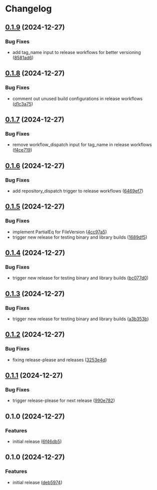 # Changelog

## [0.1.9](https://github.com/iamrekas/cloud-vm/compare/v0.1.8...v0.1.9) (2024-12-27)


### Bug Fixes

* add tag_name input to release workflows for better versioning ([8581ad6](https://github.com/iamrekas/cloud-vm/commit/8581ad614dbfbe2886b748e8b30faa106cd886d0))

## [0.1.8](https://github.com/iamrekas/cloud-vm/compare/v0.1.7...v0.1.8) (2024-12-27)


### Bug Fixes

* comment out unused build configurations in release workflows ([d1c3a75](https://github.com/iamrekas/cloud-vm/commit/d1c3a750745006dc5f4ae5d021c6cd6b68dbb7d9))

## [0.1.7](https://github.com/iamrekas/cloud-vm/compare/v0.1.6...v0.1.7) (2024-12-27)


### Bug Fixes

* remove workflow_dispatch input for tag_name in release workflows ([f4ce719](https://github.com/iamrekas/cloud-vm/commit/f4ce719136d2899dbbed5331c8e4495bcab2945c))

## [0.1.6](https://github.com/iamrekas/cloud-vm/compare/v0.1.5...v0.1.6) (2024-12-27)


### Bug Fixes

* add repository_dispatch trigger to release workflows ([6469ef7](https://github.com/iamrekas/cloud-vm/commit/6469ef77ea47ef67d0dd70187a9d06f6b6d6a62e))

## [0.1.5](https://github.com/iamrekas/cloud-vm/compare/v0.1.4...v0.1.5) (2024-12-27)


### Bug Fixes

* implement PartialEq for FileVersion ([4cc97a5](https://github.com/iamrekas/cloud-vm/commit/4cc97a540190de0893f68b49df837ebb074731d9))
* trigger new release for testing binary and library builds ([1689df5](https://github.com/iamrekas/cloud-vm/commit/1689df5807d86c7350b5b655e3595138baa89d7b))

## [0.1.4](https://github.com/iamrekas/cloud-vm/compare/v0.1.3...v0.1.4) (2024-12-27)


### Bug Fixes

* trigger new release for testing binary and library builds ([bc077d0](https://github.com/iamrekas/cloud-vm/commit/bc077d002a7ffba685357199091a18b52b5b5f76))

## [0.1.3](https://github.com/iamrekas/cloud-vm/compare/v0.1.2...v0.1.3) (2024-12-27)


### Bug Fixes

* trigger new release for testing binary and library builds ([a3b353b](https://github.com/iamrekas/cloud-vm/commit/a3b353bf58322a389b3aaa8f6e74b1f2022df7a1))

## [0.1.2](https://github.com/iamrekas/cloud-vm/compare/v0.1.1...v0.1.2) (2024-12-27)


### Bug Fixes

* fixing release-please and releases ([3253e4d](https://github.com/iamrekas/cloud-vm/commit/3253e4d36c26abf7c3f54a4c3bd726106f8e3b3e))

## [0.1.1](https://github.com/iamrekas/cloud-vm/compare/v0.1.0...v0.1.1) (2024-12-27)


### Bug Fixes

* trigger release-please for next release ([990e782](https://github.com/iamrekas/cloud-vm/commit/990e782874d5a83bd24f85072ca23033bea9b832))

## 0.1.0 (2024-12-27)


### Features

* initial release ([6f46db5](https://github.com/iamrekas/cloud-vm/commit/6f46db53256a6aaab5fbceb074ab7b2eb0e1dcd0))

## 0.1.0 (2024-12-27)


### Features

* initial release ([deb5974](https://github.com/iamrekas/cloud-vm/commit/deb597442941501b4694207264ba8283ea54c808))

